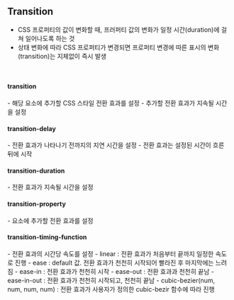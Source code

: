 Transition
- 
- CSS 프로퍼티의 값이 변화할 때, 프러퍼티 값의 변화가 일정 시간(duration)에 걸쳐 일어나도록 하는 것
- 상태 변화에 따라 CSS 프로퍼티가 변경되면 프로퍼티 변경에 따른 표시의 변화(transition)는 지체없이 즉시 발생

<br />

<h4>transition</h4>
- 해당 요소에 추가할 CSS 스타일 전환 효과를 설정
- 추가할 전환 효과가 지속될 시간을 설정

<br />

<h4>transition-delay</h4>
- 전환 효과가 나타나기 전까지의 지연 시간을 설정
- 전환 효과는 설정된 시간이 흐른 뒤에 시작

<br />

<h4>transition-duration</h4>
- 전환 효과가 지속될 시간을 설정

<br />

<h4>transition-property</h4>
- 요소에 추가할 전환 효과를 설정

<br />

<h4>transition-timing-function</h4>
- 전환 효과의 시간당 속도를 설정
    - linear : 전환 효과가 처음부터 끝까지 일정한 속도로 진행
    - ease : default 값. 전환 효과가 천천히 시작되어 빨라진 후 마지막에는 느려짐
    - ease-in : 전환 효과가 천천히 시작
    - ease-out : 전환 효과과 천천히 끝남
    - ease-in-out : 전환 효과가 천천히 시작되고, 천천히 끝남
    - cubic-bezier(num, num, num, num) : 전환 효과가 사용자가 정의한 cubic-bezir 함수에 따라 진행